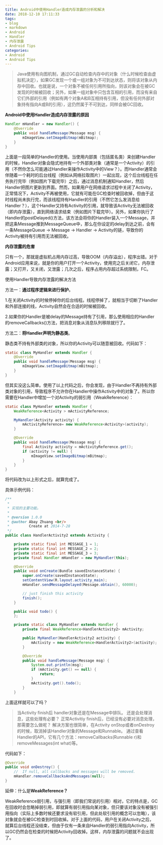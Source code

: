 ```yaml
---
title: Android中使用Handler造成内存泄露的分析和解决
date: 2018-12-10 17:11:33
tags:
- blog
- markdown
- Android 
- Handler
- 内存泄露
- Android Tips
categories:
- Android
- Android Tips 
---
```


> Java使用有向图机制，通过GC自动检查内存中的对象（什么时候检查由虚拟机决定），如果GC发现一个或一组对象为不可到达状态，则将该对象从内存中回收。也就是说，一个对象不被任何引用所指向，则该对象会在被GC发现的时候被回收；另外，如果一组对象中只包含互相的引用，而没有来自它们外部的引用（例如有两个对象A和B互相持有引用，但没有任何外部对象持有指向A或B的引用），这仍然属于不可到达，同样会被GC回收。

**Android中使用Handler造成内存泄露的原因**

```java
Handler mHandler = new Handler() {
    @Override
    public void handleMessage(Message msg) {
        mImageView.setImageBitmap(mBitmap);
    }
}
```

<!--more-->

上面是一段简单的Handler的使用。当使用内部类（包括匿名类）来创建Handler的时候，Handler对象会隐式地持有一个外部类对象（通常是一个Activity）的引用（不然你怎么可能通过Handler来操作Activity中的View？）。而Handler通常会伴随着一个耗时的后台线程（例如从网络拉取图片）一起出现，这个后台线程在任务执行完毕（例如图片下载完毕）之后，通过消息机制通知Handler，然后Handler把图片更新到界面。然而，如果用户在网络请求过程中关闭了Activity，正常情况下，Activity不再被使用，它就有可能在GC检查时被回收掉，但由于这时线程尚未执行完，而该线程持有Handler的引用（不然它怎么发消息给Handler？），这个Handler又持有Activity的引用，就导致该Activity无法被回收（即内存泄露），直到网络请求结束（例如图片下载完毕）。另外，如果你执行了Handler的postDelayed()方法，该方法会将你的Handler装入一个Message，并把这条Message推到MessageQueue中，那么在你设定的delay到达之前，会有一条MessageQueue -> Message -> Handler -> Activity的链，导致你的Activity被持有引用而无法被回收。

**内存泄露的危害**

只有一个，那就是虚拟机占用内存过高，导致OOM（内存溢出），程序出错。对于Android应用来说，就是你的用户打开一个Activity，使用完之后关闭它，内存泄露；又打开，又关闭，又泄露；几次之后，程序占用内存超过系统限制，FC。

使用Handler导致内存泄露的解决方法

方法一：**通过程序逻辑来进行保护**。

1.在关闭Activity的时候停掉你的后台线程。线程停掉了，就相当于切断了Handler和外部连接的线，Activity自然会在合适的时候被回收。

2.如果你的Handler是被delay的Message持有了引用，那么使用相应的Handler的removeCallbacks()方法，把消息对象从消息队列移除就行了。

方法二：**将Handler声明为静态类**。

静态类不持有外部类的对象，所以你的Activity可以随意被回收。代码如下：

```java
static class MyHandler extends Handler {
    @Override
    public void handleMessage(Message msg) {
        mImageView.setImageBitmap(mBitmap);
    }
}
```

但其实没这么简单。使用了以上代码之后，你会发现，由于Handler不再持有外部类对象的引用，导致程序不允许你在Handler中操作Activity中的对象了。所以你需要在Handler中增加一个对Activity的弱引用（WeakReference）：

```java
static class MyHandler extends Handler {
    WeakReference<Activity > mActivityReference;

    MyHandler(Activity activity) {
        mActivityReference= new WeakReference<Activity>(activity);
    }

    @Override
    public void handleMessage(Message msg) {
        final Activity activity = mActivityReference.get();
        if (activity != null) {
            mImageView.setImageBitmap(mBitmap);
        }
    }
}
```

将代码改为以上形式之后，就算完成了。

具体示例代码：

```java
/**
 * 
 * 实现的主要功能。
 * 
 * @version 1.0.0
 * @author Abay Zhuang <br/>
 *         Create at 2014-7-28
 */
public class HandlerActivity2 extends Activity {

    private static final int MESSAGE_1 = 1;
    private static final int MESSAGE_2 = 2;
    private static final int MESSAGE_3 = 3;
    private final Handler mHandler = new MyHandler(this);

    @Override
    public void onCreate(Bundle savedInstanceState) {
        super.onCreate(savedInstanceState);
        setContentView(R.layout.activity_main);
        mHandler.sendMessageDelayed(Message.obtain(), 60000);

        // just finish this activity
        finish();
    }

    public void todo() {
    };

    private static class MyHandler extends Handler {
        private final WeakReference<HandlerActivity2> mActivity;

        public MyHandler(HandlerActivity2 activity) {
            mActivity = new WeakReference<HandlerActivity2>(activity);
        }

        @Override
        public void handleMessage(Message msg) {
            System.out.println(msg);
            if (mActivity.get() == null) {
                return;
            }
            mActivity.get().todo();
        }
    }
```

上面这样就可以了吗？

> 当Activity finish后 handler对象还是在Message中排队。 还是会处理消息，这些处理有必要？
> 正常Activitiy finish后，已经没有必要对消息处理，那需要怎么做呢？
> 解决方案也很简单，在Activity onStop或者onDestroy的时候，取消掉该Handler对象的Message和Runnable。
> 通过查看Handler的API，它有几个方法：removeCallbacks(Runnable r)和removeMessages(int what)等。


代码如下：

```java
@Override
public void onDestroy() {
    //  If null, all callbacks and messages will be removed.
    mHandler.removeCallbacksAndMessages(null);
}
```

延伸：什么是**WeakReference？**

WeakReference弱引用，与强引用（即我们常说的引用）相对，它的特点是，GC在回收时会忽略掉弱引用，即就算有弱引用指向某对象，但只要该对象没有被强引用指向（实际上多数时候还要求没有软引用，但此处软引用的概念可以忽略），该对象就会在被GC检查到时回收掉。对于上面的代码，用户在关闭Activity之后，就算后台线程还没结束，但由于仅有一条来自Handler的弱引用指向Activity，所以GC仍然会在检查的时候把Activity回收掉。这样，内存泄露的问题就不会出现了。